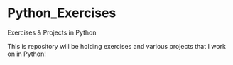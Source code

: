 # Python_Exercises
Exercises &amp; Projects in Python

This is repository will be holding exercises and various projects that I work on in Python!
